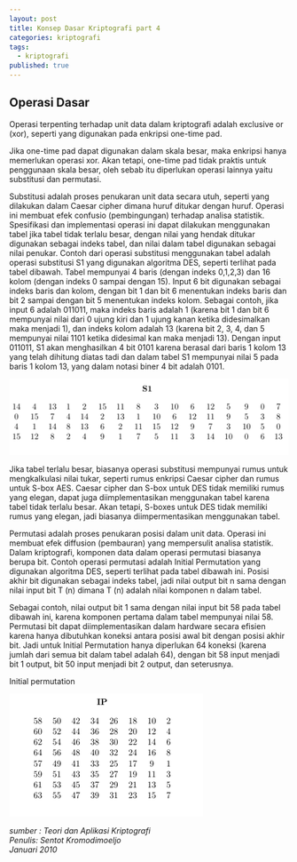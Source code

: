 ```yaml
---
layout: post
title: Konsep Dasar Kriptografi part 4
categories: kriptografi
tags:
  - kriptografi
published: true
---
```

## Operasi Dasar

Operasi terpenting terhadap unit data dalam kriptografi adalah exclusive or (xor), seperti yang digunakan pada enkripsi one-time pad.  

Jika one-time pad dapat digunakan dalam skala besar, maka enkripsi hanya memerlukan operasi xor. Akan tetapi, one-time pad tidak praktis untuk penggunaan skala besar, oleh sebab itu diperlukan operasi lainnya yaitu substitusi dan permutasi.  

Substitusi adalah proses penukaran unit data secara utuh, seperti yang dilakukan dalam Caesar cipher dimana huruf ditukar dengan huruf. Operasi ini membuat efek confusio (pembingungan) terhadap analisa statistik. Spesifikasi dan implementasi operasi ini dapat dilakukan menggunakan tabel jika tabel tidak terlalu besar, dengan nilai yang hendak ditukar digunakan sebagai indeks tabel, dan nilai dalam tabel digunakan sebagai nilai penukar. Contoh dari operasi substitusi menggunakan tabel adalah operasi substitusi S1 yang digunakan algoritma DES, seperti terlihat pada tabel dibawah. Tabel mempunyai 4 baris (dengan indeks 0,1,2,3) dan 16 kolom (dengan indeks 0 sampai dengan 15). Input 6 bit digunakan sebagai indeks baris dan kolom, dengan bit 1 dan bit 6 menentukan indeks baris dan bit 2  sampai dengan bit 5 menentukan indeks kolom. Sebagai contoh, jika input 6 adalah 011011, maka indeks baris adalah 1 (karena bit 1 dan bit 6 mempunyai nilai dari 0 ujung kiri dan 1 ujung kanan ketika didesimalkan maka menjadi 1), dan indeks kolom adalah 13 (karena bit 2, 3, 4, dan 5 mempunyai nilai 1101 ketika didesimal kan maka menjadi 13). Dengan input 011011, S1 akan menghasilkan 4 bit 0101 karena berasal dari baris 1 kolom 13 yang telah dihitung diatas tadi dan dalam tabel S1 mempunyai nilai 5 pada baris 1 kolom 13, yang dalam notasi biner 4 bit adalah 0101.  

![DeepinScreenshot_select-area_20190423083640.png](https://raw.githubusercontent.com/akhmadsyarif04/blog/gh-pages/_posts/DeepinScreenshot_select-area_20190423083640.png)

Jika tabel terlalu besar, biasanya operasi substitusi mempunyai rumus untuk mengkalkulasi nilai  tukar, seperti rumus enkripsi Caesar cipher dan rumus untuk S-box AES. Caesar cipher dan S-box untuk DES tidak memiliki rumus yang elegan, dapat juga diimplementasikan menggunakan tabel karena tabel tidak terlalu besar. Akan tetapi, S-boxes untuk DES tidak memiliki rumus yang elegan, jadi biasanya diimpermentasikan menggunakan tabel.  

Permutasi adalah proses penukaran posisi dalam unit data. Operasi ini membuat efek diffusion (pembauran) yang mempersulit analisa statistik. Dalam kriptografi,  komponen data dalam operasi permutasi biasanya berupa bit. Contoh operasi permutasi adalah Initial Permutation yang digunakan algoritma DES, seperti terlihat pada tabel dibawah ini. Posisi akhir bit digunakan sebagai indeks tabel, jadi nilai output bit n sama dengan nilai input bit T (n) dimana T (n) adalah nilai komponen n dalam tabel.  

Sebagai contoh, nilai output bit 1 sama dengan nilai input bit 58 pada tabel dibawah ini, karena komponen pertama dalam tabel mempunyai nilai 58. Permutasi bit dapat diimplementasikan dalam hardware secara efisien karena hanya dibutuhkan koneksi antara posisi awal bit dengan posisi akhir bit. Jadi untuk Initial Permutation hanya diperlukan 64 koneksi (karena jumlah dari semua bit dalam tabel adalah 64), dengan bit 58 input menjadi bit 1 output, bit 50 input menjadi bit 2 output, dan seterusnya.  

Initial permutation

![DeepinScreenshot_select-area_20190425232315.png](https://raw.githubusercontent.com/akhmadsyarif04/blog/gh-pages/_posts/DeepinScreenshot_select-area_20190425232315.png)


_sumber : Teori dan Aplikasi Kriptografi  
Penulis: Sentot Kromodimoeljo  
Januari 2010_  
